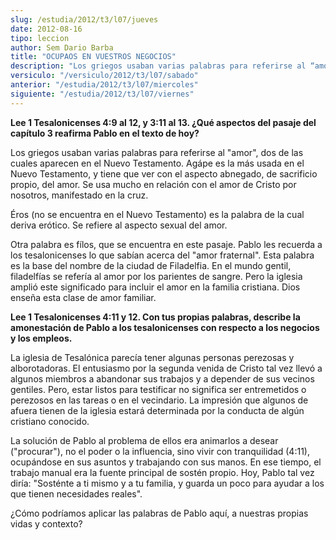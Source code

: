 ```yaml
---
slug: /estudia/2012/t3/l07/jueves
date: 2012-08-16
tipo: leccion
author: Sem Dario Barba
title: "OCUPAOS EN VUESTROS NEGOCIOS"
description: "Los griegos usaban varias palabras para referirse al “amor”, dos de las cuales  aparecen en el Nuevo Testamento. Agápe es la más usada en el Nuevo Testamento,  y tiene que ver con el aspecto abnegado, de sacrificio propio, del amor. Se usa  mucho en relación con el amor de Cri..."
versiculo: "/versiculo/2012/t3/l07/sabado"
anterior: "/estudia/2012/t3/l07/miercoles"
siguiente: "/estudia/2012/t3/l07/viernes"
---
```


**Lee 1 Tesalonicenses 4:9 al 12, y 3:11 al 13. ¿Qué aspectos del pasaje del capítulo 3 reafirma Pablo en el texto de hoy?**

Los griegos usaban varias palabras para referirse al "amor", dos de las cuales aparecen en el Nuevo Testamento. Agápe es la más usada en el Nuevo Testamento, y tiene que ver con el aspecto abnegado, de sacrificio propio, del amor. Se usa mucho en relación con el amor de Cristo por nosotros, manifestado en la cruz.

Éros (no se encuentra en el Nuevo Testamento) es la palabra de la cual deriva erótico. Se refiere al aspecto sexual del amor.

Otra palabra es fílos, que se encuentra en este pasaje. Pablo les recuerda a los tesalonicenses lo que sabían acerca del "amor fraternal". Esta palabra es la base del nombre de la ciudad de Filadelfia. En el mundo gentil, filadelfías se refería al amor por los parientes de sangre. Pero la iglesia amplió este significado para incluir el amor en la familia cristiana. Dios enseña esta clase de amor familiar.

**Lee 1 Tesalonicenses 4:11 y 12. Con tus propias palabras, describe la amonestación de Pablo a los tesalonicenses con respecto a los negocios y los empleos.**

La iglesia de Tesalónica parecía tener algunas personas perezosas y alborotadoras. El entusiasmo por la segunda venida de Cristo tal vez llevó a algunos miembros a abandonar sus trabajos y a depender de sus vecinos gentiles. Pero, estar listos para testificar no significa ser entremetidos o perezosos en las tareas o en el vecindario. La impresión que algunos de afuera tienen de la iglesia estará determinada por la conducta de algún cristiano conocido.

La solución de Pablo al problema de ellos era animarlos a desear ("procurar"), no el poder o la influencia, sino vivir con tranquilidad (4:11), ocupándose en sus asuntos y trabajando con sus manos. En ese tiempo, el trabajo manual era la fuente principal de sostén propio. Hoy, Pablo tal vez diría: "Sosténte a ti mismo y a tu familia, y guarda un poco para ayudar a los que tienen necesidades reales".

¿Cómo podríamos aplicar las palabras de Pablo aquí, a nuestras propias vidas y contexto?
